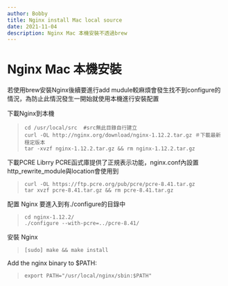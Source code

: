 ```yaml
---
author: Bobby
title: Nginx install Mac local source
date: 2021-11-04
description: Nginx Mac 本機安裝不透過brew
---
```


# Nginx Mac 本機安裝
若使用brew安裝Nginx後續要進行add mudule較麻煩會發生找不到configure的情況，為防止此情況發生一開始就使用本機進行安裝配置

下載Nginx到本機
> 
>     cd /usr/local/src  #src無此目錄自行建立
>     curl -OL http://nginx.org/download/nginx-1.12.2.tar.gz ＃下載最新穩定版本
>     tar -xvzf nginx-1.12.2.tar.gz && rm nginx-1.12.2.tar.gz
>

下載PCRE Librry
PCRE函式庫提供了正規表示功能，nginx.conf內設置http_rewrite_module與location會使用到

> 
>     curl -OL https://ftp.pcre.org/pub/pcre/pcre-8.41.tar.gz
>     tar xvzf pcre-8.41.tar.gz && rm pcre-8.41.tar.gz
>

配置 Nginx
要進入到有./configure的目錄中
> 
>     cd nginx-1.12.2/
>     ./configure --with-pcre=../pcre-8.41/ 

安裝 Nginx
> 
>     [sudo] make && make install
>

Add the nginx binary to $PATH:
> 
>     export PATH="/usr/local/nginx/sbin:$PATH"
>